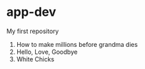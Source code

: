 # app-dev
My first repository
1. How to make millions before grandma dies
2. Hello, Love, Goodbye
3. White Chicks
